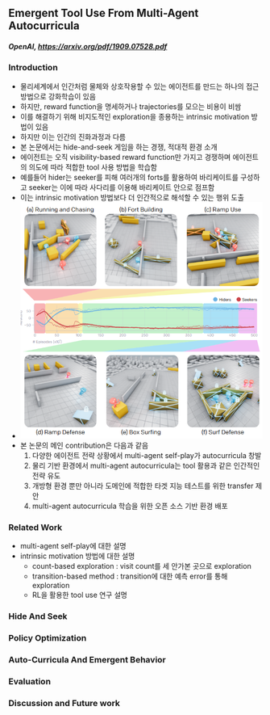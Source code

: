 ## Emergent Tool Use From Multi-Agent Autocurricula

##### OpenAI, https://arxiv.org/pdf/1909.07528.pdf

### Introduction
- 물리세계에서 인간처럼 물체와 상호작용할 수 있는 에이전트를 만드는 하나의 접근 방법으로 강화학습이 있음
- 하지만, reward function을 명세하거나 trajectories를 모으는 비용이 비쌈
- 이를 해결하기 위해 비지도적인 exploration을 종용하는 intrinsic motivation 방법이 있음
- 하지만 이는 인간의 진화과정과 다름
- 본 논문에서는 hide-and-seek 게임을 하는 경쟁, 적대적 환경 소개 
- 에이전트는 오직 visibility-based reward function만 가지고 경쟁하며 에이전트의 의도에 따라 적합한 tool 사용 방법을 학습함
- 예를들어 hider는 seeker를 피해 여러개의 forts를 활용하여 바리케이트를 구성하고 seeker는 이에 따라 사다리를 이용해 바리케이트 안으로 점프함
- 이는 intrinsic motivation 방법보다 더 인간적으로 해석할 수 있는 행위 도출
- ![Emergent Skill PRogression From Multi-Agent Autocurricula](paper_images/hide-and-seek_image1.PNG)
- 본 논문의 메인 contribution은 다음과 같음
  1. 다양한 에이전트 전략 상황에서 multi-agent self-play가 autocurricula 창발
  2. 물리 기반 환경에서 multi-agent autocurricula는 tool 활용과 같은 인간적인 전략 유도
  3. 개방형 환경 뿐만 아니라 도메인에 적합한 타겟 지능 테스트를 위한 transfer 제안
  4. multi-agent autocurricula 학습을 위한 오픈 소스 기반 환경 배포

### Related Work
- multi-agent self-play에 대한 설명
- intrinsic motivation 방법에 대한 설명
  - count-based exploration : visit count를 세 안가본 곳으로 exploration
  - transition-based method : transition에 대한 예측 error를 통해 exploration
  - RL을 활용한 tool use 연구 설명
  
### Hide And Seek

### Policy Optimization

### Auto-Curricula And Emergent Behavior

### Evaluation

### Discussion and Future work